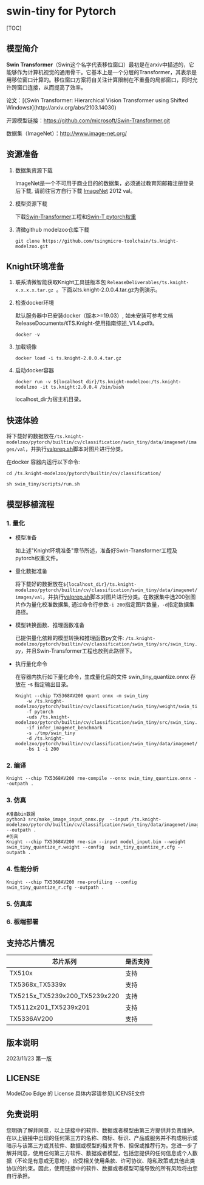 # swin-tiny for Pytorch

<!--命名规则 {model_name}-{dataset}-{framework}-->

[TOC]

## 模型简介

**Swin Transformer**（Swin这个名字代表移位窗口）最初是在arxiv中描述的，它能够作为计算机视觉的通用骨干。它基本上是一个分层的Transformer，其表示是用移位窗口计算的。移位窗口方案将自关注计算限制在不重叠的局部窗口，同时允许跨窗口连接，从而提高了效率。

<!--可选-->论文：[《Swin Transformer: Hierarchical Vision Transformer using Shifted Windows》](http://arxiv.org/abs/2103.14030)

开源模型链接：https://github.com/microsoft/Swin-Transformer.git

数据集（ImageNet）：http://www.image-net.org/

## 资源准备

1. 数据集资源下载

	ImageNet是一个不可用于商业目的的数据集，必须通过教育网邮箱注册登录后下载, 请前往官方自行下载 [ImageNet](http://image-net.org/) 2012 val。

2. 模型资源下载

	下载[Swin-Transformer](https://github.com/microsoft/Swin-Transformer.git)工程和[Swin-T pytorch权重](https://github.com/SwinTransformer/storage/releases/download/v1.0.0/swin_tiny_patch4_window7_224.pth)

3. 清微github modelzoo仓库下载

	```git clone https://github.com/tsingmicro-toolchain/ts.knight-modelzoo.git```

## Knight环境准备

1. 联系清微智能获取Knight工具链版本包 ```ReleaseDeliverables/ts.knight-x.x.x.x.tar.gz ```。下面以ts.knight-2.0.0.4.tar.gz为例演示。

2. 检查docker环境

	​默认服务器中已安装docker（版本>=19.03）, 如未安装可参考文档ReleaseDocuments/《TS.Knight-使用指南综述_V1.4.pdf》。
	
	```
	docker -v   
	```

3. 加载镜像
	
	```
	docker load -i ts.knight-2.0.0.4.tar.gz
	```

4. 启动docker容器

	```
	docker run -v ${localhost_dir}/ts.knight-modelzoo:/ts.knight-modelzoo -it ts.knight:2.0.0.4 /bin/bash
	```
	
	localhost_dir为宿主机目录。

## 快速体验
将下载好的数据放在`/ts.knight-modelzoo/pytorch/builtin/cv/classification/swin_tiny/data/imagenet/images/val`，并执行[valprep.sh](https://pan.baidu.com/s/12j74t9xiHWHiVD-pDILBng?pwd=li7r)脚本对图片进行分类。

在docker 容器内运行以下命令:

```
cd /ts.knight-modelzoo/pytorch/builtin/cv/classification/
```

```
sh swin_tiny/scripts/run.sh
```

## 模型移植流程

### 1. 量化

-   模型准备
	
	如上述"Knight环境准备"章节所述，准备好Swin-Transformer工程及 pytorch权重文件。
	

-   量化数据准备

    将下载好的数据放在`${localhost_dir}/ts.knight-modelzoo/pytorch/builtin/cv/classification/swin_tiny/data/imagenet/images/val`，并执行[valprep.sh](https://pan.baidu.com/s/1rAOzMAZhlN6sCvJMoBQROg?pwd=u2np)脚本对图片进行分类。在数据集中选200张图片作为量化校准数据集, 通过命令行参数```-i 200```指定图片数量，```-d```指定数据集路径。

-   模型转换函数、推理函数准备
	
	已提供量化依赖的模型转换和推理函数py文件: ```/ts.knight-modelzoo/pytorch/builtin/cv/classification/swin_tiny/src/swin_tiny.py```，并且Swin-Transformer工程也放到此路径下。

-   执行量化命令

	在容器内执行如下量化命令，生成量化后的文件 swin_tiny_quantize.onnx 存放在 -s 指定输出目录。

    	Knight --chip TX5368AV200 quant onnx -m swin_tiny
    		-w /ts.knight-modelzoo/pytorch/builtin/cv/classification/swin_tiny/weight/swin_tiny_patch4_window7_224.pth 
    		-f pytorch 
    		-uds /ts.knight-modelzoo/pytorch/builtin/cv/classification/swin_tiny/src/swin_tiny.py 
    		-if infer_imagenet_benchmark 
			-s ./tmp/swin_tiny 
    		-d /ts.knight-modelzoo/pytorch/builtin/cv/classification/swin_tiny/data/imagenet/images/val 
    		-bs 1 -i 200


### 2. 编译


    Knight --chip TX5368AV200 rne-compile --onnx swin_tiny_quantize.onnx --outpath .


### 3. 仿真

    #准备bin数据
    python3 src/make_image_input_onnx.py  --input /ts.knight-modelzoo/pytorch/builtin/cv/classification/swin_tiny/data/imagenet/images/val/n07749582 --outpath .
    #仿真
    Knight --chip TX5368AV200 rne-sim --input model_input.bin --weight swin_tiny_quantize_r.weight --config  swin_tiny_quantize_r.cfg --outpath .

### 4. 性能分析

```
Knight --chip TX5368AV200 rne-profiling --config  swin_tiny_quantize_r.cfg --outpath .
```

### 5. 仿真库

### 6. 板端部署



## 支持芯片情况

| 芯片系列                                          | 是否支持 |
| ------------------------------------------------ | ------- |
| TX510x                                           | 支持     |
| TX5368x_TX5339x                                  | 支持     |
| TX5215x_TX5239x200_TX5239x220 | 支持     |
| TX5112x201_TX5239x201                            | 支持     |
| TX5336AV200                                      | 支持     |



## 版本说明

2023/11/23  第一版



## LICENSE

ModelZoo Edge 的 License 具体内容请参见LICENSE文件

## 免责说明

您明确了解并同意，以上链接中的软件、数据或者模型由第三方提供并负责维护。在以上链接中出现的任何第三方的名称、商标、标识、产品或服务并不构成明示或暗示与该第三方或其软件、数据或模型的相关背书、担保或推荐行为。您进一步了解并同意，使用任何第三方软件、数据或者模型，包括您提供的任何信息或个人数据（不论是有意或无意地），应受相关使用条款、许可协议、隐私政策或其他此类协议的约束。因此，使用链接中的软件、数据或者模型可能导致的所有风险将由您自行承担。



